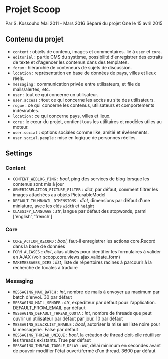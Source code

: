 # Projet Scoop
Par S. Kossouho
Mai 2011 - Mars 2016
Séparé du projet One le 15 avril 2015

## Contenu du projet
- `content` : objets de contenu, images et commentaires. lié à `user` et `core`.
- `editorial` : partie CMS du système, possibilité d'enregistrer des extraits de texte et d'agencer les contenus dans des templates.
- `forum` : hiérarchie de conteneurs de sujets de discussion.
- `location` : représentation en base de données de pays, villes et lieux réels.
- `messaging` : communication privée entre utilisateurs, et file de mails/alertes, etc.
- `user` : tout ce qui concerne un utilisateur.
- `user.access` : tout ce qui concerne les accès au site des utilisateurs.
- `rogue` : ce qui concerne les contenus, utilisateurs et comportements indésirables.
- `location` : ce qui concerne pays, villes et lieux.
- `core` : le cœur du projet, contient tous les utilitaires et modèles utiles au moteur.
- `user.social` : options sociales comme like, amitié et événements.
- `user.social.people` : mise en logique de personnes réelles.

## Settings

### Content
- `CONTENT_WEBLOG_PING` : *bool*, ping des services de blog lorsque les contenus sont mis à jour
- `GENERICRELATION_PICTURE_FILTER` : *dict*, par défaut, comment filtrer les images attachées au objets PicturableModel
- `DEFAULT_THUMBNAIL_DIMENSIONS` : *dict*, dimensions par défaut d'une miniature, avec les clés `width` et `height`
- `CLASSIFY_LANGUAGE` : *str*, langue par défaut des stopwords, parmi ['english', 'french']

### Core
- `CORE_ACTION_RECORD` : *bool*, faut-il enregistrer les actions core.Record dans la base de données
- `FORM_ALIASES` : *dict*, alias utilisés pour identifier les formulaires à valider en AJAX (voir scoop.core.views.ajax.validate_form)
- `MAKEMESSAGES_DIRS` : *list*, liste de répertoires racines à parcourir à la recherche de locales à traduire

### Messaging
- `MESSAGING_MAX_BATCH` : *int*, nombre de mails à envoyer au maximum par batch d'envoi. 30 par défaut
- `MESSAGING_MAIL_SENDER` : *str*, expéditeur par défaut pour l'application. DEFAULT_FROM_EMAIL par défaut
- `MESSAGING_DEFAULT_THREAD_QUOTA` : *int*, nombre de threads que peut ouvrir un utilisateur par défaut par jour. 10 par défaut
- `MESSAGING_BLACKLIST_ENABLE` : *bool*, autoriser la mise en liste noire pour la messagerie. False par défaut
- `MESSAGING_THREAD_UNIQUE` : *bool*, la création de thread doit-elle réutiliser les threads existants. True par défaut
- `MESSAGING_THREAD_TOGGLE_DELAY` : *int*, délai minimum en secondes avant de pouvoir modifier l'état ouvert/fermé d'un thread. 3600 par défaut
